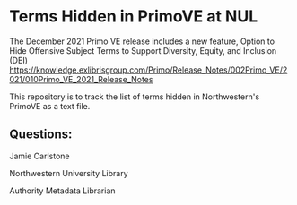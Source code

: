# Terms Hidden in PrimoVE at NUL
The December 2021 Primo VE release includes a new feature, Option to Hide Offensive Subject Terms to Support Diversity, Equity, and Inclusion (DEI) https://knowledge.exlibrisgroup.com/Primo/Release_Notes/002Primo_VE/2021/010Primo_VE_2021_Release_Notes

This repository is to track the list of terms hidden in Northwestern's PrimoVE as a text file.

## Questions: 

Jamie Carlstone

Northwestern University Library

Authority Metadata Librarian